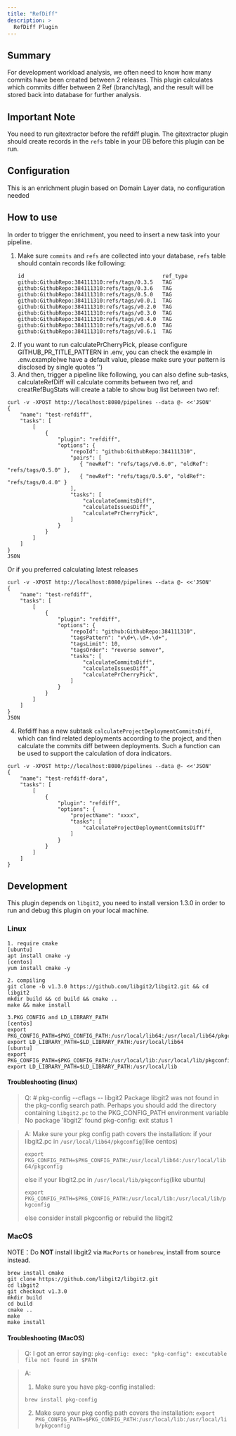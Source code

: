 ```yaml
---
title: "RefDiff"
description: >
  RefDiff Plugin
---
```



## Summary

For development workload analysis, we often need to know how many commits have been created between 2 releases. This plugin calculates which commits differ between 2 Ref (branch/tag), and the result will be stored back into database for further analysis.

## Important Note

You need to run gitextractor before the refdiff plugin. The gitextractor plugin should create records in the `refs` table in your DB before this plugin can be run.

## Configuration

This is an enrichment plugin based on Domain Layer data, no configuration needed

## How to use

In order to trigger the enrichment, you need to insert a new task into your pipeline.

1. Make sure `commits` and `refs` are collected into your database, `refs` table should contain records like following:
    ```
    id                                            ref_type
    github:GithubRepo:384111310:refs/tags/0.3.5   TAG
    github:GithubRepo:384111310:refs/tags/0.3.6   TAG
    github:GithubRepo:384111310:refs/tags/0.5.0   TAG
    github:GithubRepo:384111310:refs/tags/v0.0.1  TAG
    github:GithubRepo:384111310:refs/tags/v0.2.0  TAG
    github:GithubRepo:384111310:refs/tags/v0.3.0  TAG
    github:GithubRepo:384111310:refs/tags/v0.4.0  TAG
    github:GithubRepo:384111310:refs/tags/v0.6.0  TAG
    github:GithubRepo:384111310:refs/tags/v0.6.1  TAG
    ```
2. If you want to run calculatePrCherryPick, please configure GITHUB_PR_TITLE_PATTERN in .env, you can check the example in .env.example(we have a default value, please make sure your pattern is disclosed by single quotes '')
3. And then, trigger a pipeline like following, you can also define sub-tasks, calculateRefDiff will calculate commits between two ref, and creatRefBugStats will create a table to show bug list between two ref:
```shell
curl -v -XPOST http://localhost:8080/pipelines --data @- <<'JSON'
{
    "name": "test-refdiff",
    "tasks": [
        [
            {
                "plugin": "refdiff",
                "options": {
                    "repoId": "github:GithubRepo:384111310",
                    "pairs": [
                       { "newRef": "refs/tags/v0.6.0", "oldRef": "refs/tags/0.5.0" },
                       { "newRef": "refs/tags/0.5.0", "oldRef": "refs/tags/0.4.0" }
                    ],
                    "tasks": [
                        "calculateCommitsDiff",
                        "calculateIssuesDiff",
                        "calculatePrCherryPick",
                    ]
                }
            }
        ]
    ]
}
JSON
```
Or if you preferred calculating latest releases
```shell
curl -v -XPOST http://localhost:8080/pipelines --data @- <<'JSON'
{
    "name": "test-refdiff",
    "tasks": [
        [
            {
                "plugin": "refdiff",
                "options": {
                    "repoId": "github:GithubRepo:384111310",
                    "tagsPattern": "v\d+\.\d+.\d+",
                    "tagsLimit": 10,
                    "tagsOrder": "reverse semver",
                    "tasks": [
                        "calculateCommitsDiff",
                        "calculateIssuesDiff",
                        "calculatePrCherryPick",
                    ]
                }
            }
        ]
    ]
}
JSON
```

4. Refdiff has a new subtask `calculateProjectDeploymentCommitsDiff`, which can find related deployments according to the project, and then calculate the commits diff between deployments. Such a function can be used to support the calculation of dora indicators.
 
```shell
curl -v -XPOST http://localhost:8080/pipelines --data @- <<'JSON'
{
    "name": "test-refdiff-dora",
    "tasks": [
        [
            {
                "plugin": "refdiff",
                "options": {
                    "projectName": "xxxx",
                    "tasks": [
                        "calculateProjectDeploymentCommitsDiff"
                    ]
                }
            }
        ]
    ]
}
```

## Development

This plugin depends on `libgit2`, you need to install version 1.3.0 in order to run and debug this plugin on your local
machine.

### Linux

```
1. require cmake
[ubuntu]
apt install cmake -y
[centos]
yum install cmake -y

2. compiling 
git clone -b v1.3.0 https://github.com/libgit2/libgit2.git && cd libgit2
mkdir build && cd build && cmake ..
make && make install

3.PKG_CONFIG and LD_LIBRARY_PATH
[centos]
export PKG_CONFIG_PATH=$PKG_CONFIG_PATH:/usr/local/lib64:/usr/local/lib64/pkgconfig
export LD_LIBRARY_PATH=$LD_LIBRARY_PATH:/usr/local/lib64
[ubuntu]
export PKG_CONFIG_PATH=$PKG_CONFIG_PATH:/usr/local/lib:/usr/local/lib/pkgconfig
export LD_LIBRARY_PATH=$LD_LIBRARY_PATH:/usr/local/lib
```

#### Troubleshooting (linux)

> Q: # pkg-config --cflags  -- libgit2 Package libgit2 was not found in the pkg-config search path.
Perhaps you should add the directory containing `libgit2.pc` to the PKG_CONFIG_PATH environment variable
No package 'libgit2' found pkg-config: exit status 1

> A:
> Make sure your pkg config path covers the installation:
> if your libgit2.pc in `/usr/local/lib64/pkgconfig`(like centos)
> 
> `export PKG_CONFIG_PATH=$PKG_CONFIG_PATH:/usr/local/lib64:/usr/local/lib64/pkgconfig`
> 
> else if your libgit2.pc in `/usr/local/lib/pkgconfig`(like ubuntu)
> 
> `export PKG_CONFIG_PATH=$PKG_CONFIG_PATH:/usr/local/lib:/usr/local/lib/pkgconfig`
> 
> else consider install pkgconfig or rebuild the libgit2

### MacOS

NOTE：Do **NOT** install libgit2 via `MacPorts` or `homebrew`, install from source instead.
```
brew install cmake
git clone https://github.com/libgit2/libgit2.git
cd libgit2
git checkout v1.3.0
mkdir build
cd build
cmake ..
make
make install
```

#### Troubleshooting (MacOS)

> Q: I got an error saying: `pkg-config: exec: "pkg-config": executable file not found in $PATH`

> A:
> 1. Make sure you have pkg-config installed:
>
> `brew install pkg-config`
>
> 2. Make sure your pkg config path covers the installation:
> `export PKG_CONFIG_PATH=$PKG_CONFIG_PATH:/usr/local/lib:/usr/local/lib/pkgconfig`

<br/><br/><br/>
